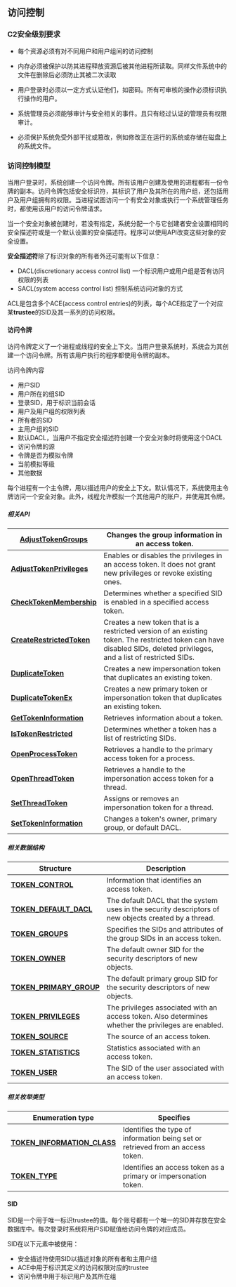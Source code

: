 ## 访问控制

### C2安全级别要求

* 每个资源必须有对不同用户和用户组间的访问控制
* 内存必须被保护以防其进程释放资源后被其他进程所读取。同样文件系统中的文件在删除后必须防止其被二次读取
* 用户登录时必须以一定方式认证他们，如密码。所有可审核的操作必须标识执行操作的用户。
* 系统管理员必须能够审计与安全相关的事件。且只有经过认证的管理员有权限审计。

* 必须保护系统免受外部干扰或篡改，例如修改正在运行的系统或存储在磁盘上的系统文件。

### 访问控制模型

当用户登录时，系统创建一个访问令牌。所有该用户创建及使用的进程都有一份令牌的副本。访问令牌包括安全标识符，其标识了用户及其所在的用户组，还包括用户及用户组拥有的权限。当进程试图访问一个有安全对象或执行一个系统管理任务时，都使用该用户的访问令牌请求。

当一个安全对象被创建时，若没有指定，系统分配一个与它创建者安全设置相同的安全描述符或是一个默认设置的安全描述符。程序可以使用API改变这些对象的安全设置。

**安全描述符**除了标识对象的所有者外还可能有以下信息：

* DACL(discretionary access control list) 一个标识用户或用户组是否有访问权限的列表
* SACL(system access control list) 控制系统访问对象的方式

ACL是包含多个ACE(access control entries)的列表，每个ACE指定了一个对应某**trustee**的SID及其一系列的访问权限。

#### 访问令牌

访问令牌定义了一个进程或线程的安全上下文。当用户登录系统时，系统会为其创建一个访问令牌。所有该用户执行的程序都使用令牌的副本。

访问令牌内容

* 用户SID
* 用户所在的组SID
* 登录SID，用于标识当前会话
* 用户及用户组的权限列表
* 所有者的SID
* 主用户组的SID
* 默认DACL，当用户不指定安全描述符创建一个安全对象时将使用这个DACL
* 访问令牌的源
* 令牌是否为模拟令牌
* 当前模拟等级
* 其他数据

每个进程有一个主令牌，用以描述用户的安全上下文。默认情况下，系统使用主令牌访问一个安全对象。此外，线程允许模拟一个其他用户的账户，并使用其令牌。

##### 相关API

| [**AdjustTokenGroups**](https://msdn.microsoft.com/en-us/library/Aa375199(v=VS.85).aspx) | Changes the group information in an access token.            |
| ------------------------------------------------------------ | ------------------------------------------------------------ |
| [**AdjustTokenPrivileges**](https://msdn.microsoft.com/en-us/library/Aa375202(v=VS.85).aspx) | Enables or disables the privileges in an access token. It does not grant new privileges or revoke existing ones. |
| [**CheckTokenMembership**](https://msdn.microsoft.com/en-us/library/Aa376389(v=VS.85).aspx) | Determines whether a specified SID is enabled in a specified access token. |
| [**CreateRestrictedToken**](https://msdn.microsoft.com/en-us/library/Aa446583(v=VS.85).aspx) | Creates a new token that is a restricted version of an existing token. The restricted token can have disabled SIDs, deleted privileges, and a list of restricted SIDs. |
| [**DuplicateToken**](https://msdn.microsoft.com/en-us/library/Aa446616(v=VS.85).aspx) | Creates a new impersonation token that duplicates an existing token. |
| [**DuplicateTokenEx**](https://msdn.microsoft.com/en-us/library/Aa446617(v=VS.85).aspx) | Creates a new primary token or impersonation token that duplicates an existing token. |
| [**GetTokenInformation**](https://msdn.microsoft.com/en-us/library/Aa446671(v=VS.85).aspx) | Retrieves information about a token.                         |
| [**IsTokenRestricted**](https://msdn.microsoft.com/en-us/library/Aa379137(v=VS.85).aspx) | Determines whether a token has a list of restricting SIDs.   |
| [**OpenProcessToken**](https://msdn.microsoft.com/en-us/library/Aa379295(v=VS.85).aspx) | Retrieves a handle to the primary access token for a process. |
| [**OpenThreadToken**](https://msdn.microsoft.com/en-us/library/Aa379296(v=VS.85).aspx) | Retrieves a handle to the impersonation access token for a thread. |
| [**SetThreadToken**](https://msdn.microsoft.com/en-us/library/Aa379590(v=VS.85).aspx) | Assigns or removes an impersonation token for a thread.      |
| [**SetTokenInformation**](https://msdn.microsoft.com/en-us/library/Aa379591(v=VS.85).aspx) | Changes a token's owner, primary group, or default DACL.     |

##### 相关数据结构

| Structure                                                    | Description                                                  |
| ------------------------------------------------------------ | ------------------------------------------------------------ |
| [**TOKEN_CONTROL**](https://docs.microsoft.com/en-us/windows/desktop/api/Winnt/ns-winnt-_token_control) | Information that identifies an access token.                 |
| [**TOKEN_DEFAULT_DACL**](https://docs.microsoft.com/en-us/windows/desktop/api/Winnt/ns-winnt-_token_default_dacl) | The default DACL that the system uses in the security descriptors of new objects created by a thread. |
| [**TOKEN_GROUPS**](https://docs.microsoft.com/en-us/windows/desktop/api/Winnt/ns-winnt-_token_groups) | Specifies the SIDs and attributes of the group SIDs in an access token. |
| [**TOKEN_OWNER**](https://docs.microsoft.com/en-us/windows/desktop/api/Winnt/ns-winnt-_token_owner) | The default owner SID for the security descriptors of new objects. |
| [**TOKEN_PRIMARY_GROUP**](https://docs.microsoft.com/en-us/windows/desktop/api/Winnt/ns-winnt-_token_primary_group) | The default primary group SID for the security descriptors of new objects. |
| [**TOKEN_PRIVILEGES**](https://docs.microsoft.com/en-us/windows/desktop/api/Winnt/ns-winnt-_token_privileges) | The privileges associated with an access token. Also determines whether the privileges are enabled. |
| [**TOKEN_SOURCE**](https://docs.microsoft.com/en-us/windows/desktop/api/Winnt/ns-winnt-_token_source) | The source of an access token.                               |
| [**TOKEN_STATISTICS**](https://docs.microsoft.com/en-us/windows/desktop/api/Winnt/ns-winnt-_token_statistics) | Statistics associated with an access token.                  |
| [**TOKEN_USER**](https://docs.microsoft.com/en-us/windows/desktop/api/Winnt/ns-winnt-_token_user) | The SID of the user associated with an access token.         |

##### 相关枚举类型

| Enumeration type                                             | Specifies                                                    |
| ------------------------------------------------------------ | ------------------------------------------------------------ |
| [**TOKEN_INFORMATION_CLASS**](https://docs.microsoft.com/en-us/windows/desktop/api/Winnt/ne-winnt-_token_information_class) | Identifies the type of information being set or retrieved from an access token. |
| [**TOKEN_TYPE**](https://docs.microsoft.com/en-us/windows/desktop/api/Winnt/ne-winnt-_token_type) | Identifies an access token as a primary or impersonation token. |

#### SID

SID是一个用于唯一标识trustee的值。每个账号都有一个唯一的SID并存放在安全数据库中。每次登录时系统将用户SID赋值给访问令牌的对应成员。

SID在以下元素中被使用：

* 安全描述符使用SID以描述对象的所有者和主用户组
* ACE中用于标识其定义的访问权限对应的trustee
* 访问令牌中用于标识用户及其所在组

